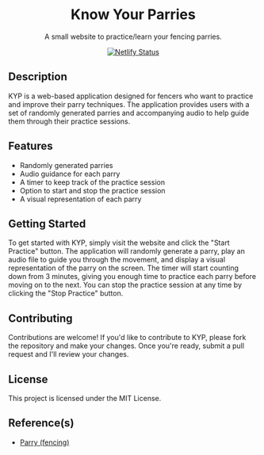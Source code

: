<div align="center">
    <h1>
        Know Your Parries
    </h1>
    <p align="center">
        A small website to practice/learn your fencing parries.
    </p>
    <a href="https://app.netlify.com/sites/kyptk/deploys" target="_blank">
        <img src="https://api.netlify.com/api/v1/badges/03e39337-4126-4107-9726-da66060d0e8c/deploy-status" alt="Netlify Status">
    </a>
</div>

## Description

KYP is a web-based application designed for fencers who want to practice and improve their parry techniques.
The application provides users with a set of randomly generated parries and accompanying audio to help guide them through their practice sessions.

## Features

-   Randomly generated parries
-   Audio guidance for each parry
-   A timer to keep track of the practice session
-   Option to start and stop the practice session
-   A visual representation of each parry

## Getting Started

To get started with KYP, simply visit the website and click the "Start Practice" button.
The application will randomly generate a parry, play an audio file to guide you through the movement, and display a visual representation of the parry on the screen.
The timer will start counting down from 3 minutes, giving you enough time to practice each parry before moving on to the next.
You can stop the practice session at any time by clicking the "Stop Practice" button.

## Contributing

Contributions are welcome! If you'd like to contribute to KYP, please fork the repository and make your changes.
Once you're ready, submit a pull request and I'll review your changes.

## License

This project is licensed under the MIT License.

## Reference(s)

-   [Parry (fencing)](<https://en.wikipedia.org/wiki/Parry_(fencing)>)
